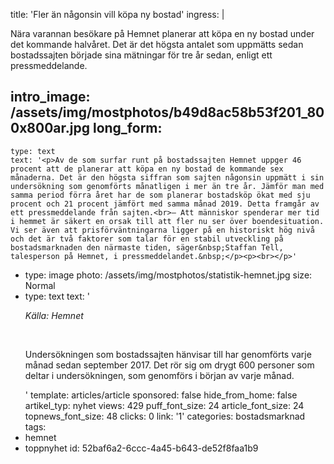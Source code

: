 title: 'Fler än någonsin vill köpa ny bostad'
ingress: |
  <p>Nära varannan besökare på Hemnet planerar att köpa en ny bostad under det kommande halvåret. Det är det högsta antalet som uppmätts sedan bostadssajten började sina mätningar för tre år sedan, enligt ett pressmeddelande.
  </p>
  
intro_image: /assets/img/mostphotos/b49d8ac58b53f201_800x800ar.jpg
long_form:
  -
    type: text
    text: '<p>Av de som surfar runt på bostadssajten Hemnet uppger 46 procent att de planerar att köpa en ny bostad de kommande sex månaderna. Det är den högsta siffran som sajten någonsin uppmätt i sin undersökning som genomförts månatligen i mer än tre år. Jämför man med samma period förra året har de som planerar bostadsköp ökat med sju procent och 21 procent jämfört med samma månad 2019. Detta framgår av ett pressmeddelande från sajten.<br>– Att människor spenderar mer tid i hemmet är säkert en orsak till att fler nu ser över boendesituation. Vi ser även att prisförväntningarna ligger på en historiskt hög nivå och det är två faktorer som talar för en stabil utveckling på bostadsmarknaden den närmaste tiden, säger&nbsp;Staffan Tell, talesperson på Hemnet, i pressmeddelandet.&nbsp;</p><p><br></p>'
  -
    type: image
    photo: /assets/img/mostphotos/statistik-hemnet.jpg
    size: Normal
  -
    type: text
    text: '<p><i>Källa: Hemnet</i></p><p><i><br></i></p><p>Undersökningen som bostadssajten hänvisar till har genomförts varje månad sedan september 2017. Det rör sig om drygt 600 personer som deltar i undersökningen, som genomförs i början av varje månad.</p>'
template: articles/article
sponsored: false
hide_from_home: false
artikel_typ: nyhet
views: 429
puff_font_size: 24
article_font_size: 24
topnews_font_size: 48
clicks: 0
link: '1'
categories: bostadsmarknad
tags:
  - hemnet
  - toppnyhet
id: 52baf6a2-6ccc-4a45-b643-de52f8faa1b9
